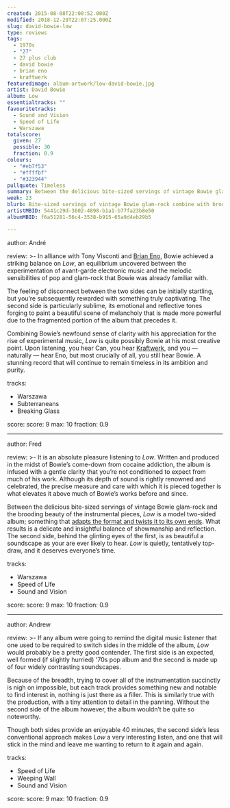 ```yaml
---
created: 2015-08-08T22:00:52.000Z
modified: 2018-12-29T22:07:25.000Z
slug: david-bowie-low
type: reviews
tags:
  - 1970s
  - "27"
  - 27 plus club
  - david bowie
  - brian eno
  - kraftwerk
featuredimage: album-artwork/low-david-bowie.jpg
artist: David Bowie
album: Low
essentialtracks: ""
favouritetracks:
  - Sound and Vision
  - Speed of Life
  - Warszawa
totalscore:
  given: 27
  possible: 30
  fraction: 0.9
colours:
  - "#eb7f53"
  - "#ffffbf"
  - "#323944"
pullquote: Timeless
summary: Between the delicious bite-sized servings of vintage Bowie glam-rock and the brooding beauty of the instrumental pieces, Low is a model two-sided album; something that adapts the format and twists it to its own ends. What results is a delicate and insightful balance of showmanship and reflection.
week: 23
blurb: Bite-sized servings of vintage Bowie glam-rock combine with brooding instrumental soundscapes to make Low a truly special album.
artistMBID: 5441c29d-3602-4898-b1a1-b77fa23b8e50
albumMBID: f6a51281-56c4-3538-b915-65a9d4eb29b5

---
```

author: André

review: >-
  In alliance with Tony Visconti and [Brian Eno](/reviews/brian-eno-ambient-1-music-for-airports/), Bowie achieved a striking balance on *Low*, an equilibrium uncovered between the experimentation of avant-garde electronic music and the melodic sensibilities of pop and glam-rock that Bowie was already familiar with. 
  
  The feeling of disconnect between the two sides can be initially startling, but you’re subsequently rewarded with something truly captivating. The second side is particularly sublime, its emotional and reflective tones forging to paint a beautiful scene of melancholy that is made more powerful due to the fragmented portion of the album that precedes it. 
  
  Combining Bowie’s newfound sense of clarity with his appreciation for the rise of experimental music, *Low* is quite possibly Bowie at his most creative point. Upon listening, you hear Can, you hear [Kraftwerk](/reviews/kraftwerk-the-man-machine/), and you — naturally — hear Eno, but most crucially of all, you still hear Bowie. A stunning record that will continue to remain timeless in its ambition and purity.

tracks:
  - Warszawa
  - ­Subterraneans
  - ­Breaking Glass

score:
  score: 9
  max: 10
  fraction: 0.9

---
author: Fred

review: >-
  It is an absolute pleasure listening to *Low*. Written and produced in the midst of Bowie’s come-down from cocaine addiction, the album is infused with a gentle clarity that you’re not conditioned to expect from much of his work. Although its depth of sound is rightly renowned and celebrated, the precise measure and care with which it is pieced together is what elevates it above much of Bowie’s works before and since. 
  
  Between the delicious bite-sized servings of vintage Bowie glam-rock and the brooding beauty of the instrumental pieces, *Low* is a model two-sided album; something that [adapts the format and twists it to its own ends](/articles/beauty-from-circumstance/). What results is a delicate and insightful balance of showmanship and reflection. The second side, behind the glinting eyes of the first, is as beautiful a soundscape as your are ever likely to hear. *Low* is quietly, tentatively top-draw, and it deserves everyone’s time.

tracks:
  - Warszawa
  - ­Speed of Life
  - ­Sound and Vision

score:
  score: 9
  max: 10
  fraction: 0.9

---
author: Andrew

review: >-
  If any album were going to remind the digital music listener that one used to be required to switch sides in the middle of the album, *Low* would probably be a pretty good contender. The first side is an expected, well formed (if slightly hurried) '70s pop album and the second is made up of four widely contrasting soundscapes. 
  
  Because of the breadth, trying to cover all of the instrumentation succinctly is nigh on impossible, but each track provides something new and notable to find interest in, nothing is just there as a filler. This is similarly true with the production, with a tiny attention to detail in the panning. Without the second side of the album however, the album wouldn’t be quite so noteworthy. 
  
  Though both sides provide an enjoyable 40 minutes, the second side’s less conventional approach makes *Low* a very interesting listen, and one that will stick in the mind and leave me wanting to return to it again and again.

tracks:
  - Speed of Life
  - ­Weeping Wall
  - ­Sound and Vision

score:
  score: 9
  max: 10
  fraction: 0.9
